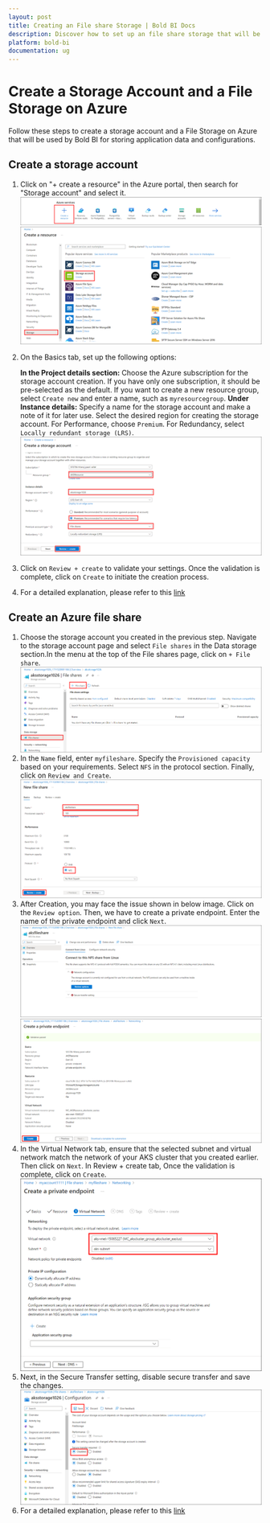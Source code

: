 ```yaml
---
layout: post
title: Creating an File share Storage | Bold BI Docs
description: Discover how to set up an file share storage that will be used by Bold BI for storing application data and configurations.
platform: bold-bi
documentation: ug
---
```

# Create a Storage Account and a File Storage  on Azure

Follow these steps to create a storage account and a File Storage on Azure that will be used by Bold BI for storing application data and configurations.

## Create a storage account

1. Click on "+ create a resource" in the Azure portal, then search for "Storage account" and select it.
    ![Create Resource](images/create-resource.png)
    ![Search Storage account](images/storage-account.png)
2. On the Basics tab, set up the following options:

    **In the Project details section:**
    Choose the Azure subscription for the storage account creation. If you have only one subscription, it should be pre-selected as the default. If you want to create a new resource group, select `Create new` and enter a name, such as `myresourcegroup`.
    **Under Instance details:**
    Specify a name for the storage account and make a note of it for later use. Select the desired region for creating the storage account. For Performance, choose `Premium`. For Redundancy, select `Locally redundant storage (LRS)`.
    ![Creating Storage Account](images/storage-create.png)
3. Click on `Review + create` to validate your settings. Once the validation is complete, click on `Create` to initiate the creation process.
4. For a detailed explanation, please refer to this [link](https://learn.microsoft.com/en-us/azure/storage/common/storage-account-create?tabs=azure-portal)

## Create an Azure file share

1. Choose the storage account you created in the previous step. Navigate to the storage account page and select `File shares` in the Data storage section.In the menu at the top of the File shares page, click on `+ File share`. 
    ![File Share](images/file-share.png)
2. In the `Name` field, enter `myfileshare`. Specify the `Provisioned capacity` based on your requirements. Select `NFS` in the protocol section. Finally, click on `Review and Create`.
    ![File Share Details](images/file-share-create.png)
3. After Creation, you may face the issue shown in below image. Click on the `Review option`.
Then, we have to create a private endpoint. Enter the name of the private endpoint and click `Next`.
    ![File share Error](images/file-share-error.png)
    ![Private End Point](images/create-private-endpoint.png)
4. In the Virtual Network tab, ensure that the selected subnet and virtual network match the network of your AKS cluster that you created earlier. Then click on `Next`. In Review + create tab, Once the validation is complete, click on `Create`.
    ![Virtual Network](images/private-virtual-network.png)
5. Next, in the Secure Transfer setting, disable secure transfer and save the changes.
    ![Change Setting](images/secure-fileshare.png)
6. For a detailed explanation, please refer to this [link](https://learn.microsoft.com/en-us/azure/storage/files/storage-how-to-use-files-portal?tabs=azure-portal)
    